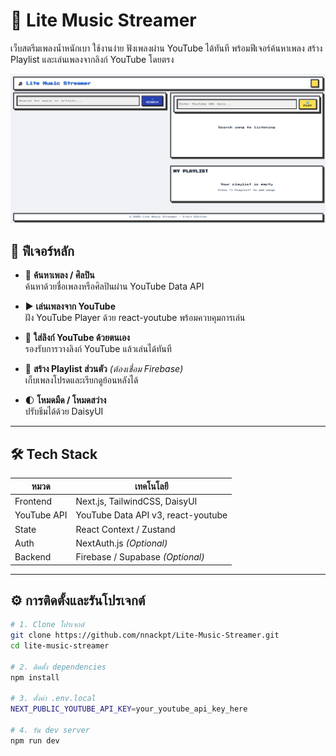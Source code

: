 # 🎵 Lite Music Streamer

เว็บสตรีมเพลงน้ำหนักเบา ใช้งานง่าย ฟังเพลงผ่าน YouTube ได้ทันที พร้อมฟีเจอร์ค้นหาเพลง สร้าง Playlist และเล่นเพลงจากลิงก์ YouTube โดยตรง

![Lite Music Streamer Screenshot](./public/Screenshot.png) <!-- แนะนำให้ใส่ภาพหน้าจอของเว็บ -->

## 🚀 ฟีเจอร์หลัก

- 🔎 **ค้นหาเพลง / ศิลปิน**  
  ค้นหาด้วยชื่อเพลงหรือศิลปินผ่าน YouTube Data API

- ▶️ **เล่นเพลงจาก YouTube**  
  ฝัง YouTube Player ด้วย react-youtube พร้อมควบคุมการเล่น

- 🔗 **ใส่ลิงก์ YouTube ด้วยตนเอง**  
  รองรับการวางลิงก์ YouTube แล้วเล่นได้ทันที

- 📁 **สร้าง Playlist ส่วนตัว** _(ต้องเชื่อม Firebase)_  
  เก็บเพลงโปรดและเรียกดูย้อนหลังได้

- 🌓 **โหมดมืด / โหมดสว่าง**  
  ปรับธีมได้ด้วย DaisyUI

---

## 🛠 Tech Stack

| หมวด        | เทคโนโลยี                          |
| ----------- | ---------------------------------- |
| Frontend    | Next.js, TailwindCSS, DaisyUI      |
| YouTube API | YouTube Data API v3, react-youtube |
| State       | React Context / Zustand            |
| Auth        | NextAuth.js _(Optional)_           |
| Backend     | Firebase / Supabase _(Optional)_   |

---

## ⚙️ การติดตั้งและรันโปรเจกต์

```bash
# 1. Clone โปรเจกต์
git clone https://github.com/nnackpt/Lite-Music-Streamer.git
cd lite-music-streamer

# 2. ติดตั้ง dependencies
npm install

# 3. ตั้งค่า .env.local
NEXT_PUBLIC_YOUTUBE_API_KEY=your_youtube_api_key_here

# 4. รัน dev server
npm run dev
```
